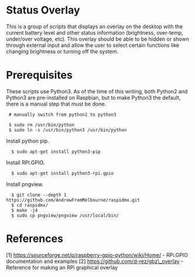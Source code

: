 Status Overlay
==============

This is a group of scripts that displays an overlay on the desktop with the 
current battery level and other status information (brightness, over-temp,
under/over voltage, etc). This overlay should be able to be hidden or shown
through external input and allow the user to select certain functions like
changing brightness or turning off the system.

Prerequisites
=============

These scripts use Python3. As of the time of this writing, both Python2
and Python3 are pre-installed on Raspbian, but to make Python3 the default,
there is a manual step that must be done.

```
 # manually switch from python2 to python3

 $ sudo rm /usr/bin/python
 $ sudo ln -s /usr/bin/python3 /usr/bin/python
```
 
Install python pip.

```
  $ sudo apt-get install python3-pip
```

Install RPI.GPIO.

```
  $ sudo apt-get install python3-rpi.gpio
```

Install pngview.

```
  $ git clone --depth 1 https://github.com/AndrewFromMelbourne/raspidmx.git
  $ cd raspidmx/
  $ make -j4
  $ sudo cp pngview/pngview /usr/local/bin/
```

References
==========

[1] https://sourceforge.net/p/raspberry-gpio-python/wiki/Home/ -  RPi.GPIO documentation and examples
[2] https://github.com/d-rez/gbz\_overlay - Reference for making an RPi graphical overlay
